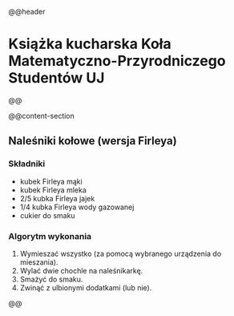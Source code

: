 @@header
# Książka kucharska Koła Matematyczno-Przyrodniczego Studentów UJ
@@

@@content-section
## Naleśniki kołowe (wersja Firleya)

### Składniki
* kubek Firleya mąki
* kubek Firleya mleka
* 2/5 kubka Firleya jajek
* 1/4 kubka Firleya wody gazowanej
* cukier do smaku

### Algorytm wykonania
1. Wymieszać wszystko (za pomocą wybranego urządzenia do mieszania).
2. Wylać dwie chochle na naleśnikarkę.
3. Smażyć do smaku.
4. Zwinąć z ulbionymi dodatkami (lub nie).

@@
